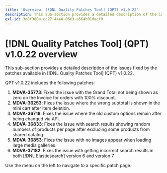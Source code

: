 ```yaml
---
title: 'Overview: [!DNL Quality Patches Tool] (QPT) v1.0.22'
description: This sub-section provides a detailed description of the issues fixed by the patches available in [!DNL Quality Patches Tool] (QPT) v1.0.22.
exl-id: 3d8f380a-cc27-4444-86e3-a564b01dacf0
---
```

# [!DNL Quality Patches Tool] (QPT) v1.0.22 overview

This sub-section provides a detailed description of the issues fixed by the patches available in [!DNL Quality Patches Tool] (QPT) v1.0.22.

QPT v1.0.22 includes the following patches:

1. **MDVA-35773**: Fixes the issue with the Grand Total not being shown as zero on the Invoice for orders with 100% discount.
1. **MDVA-36253**: Fixes the issue where the wrong subtotal is shown in the mini cart after item deletion.
1. **MDVA-36718**: Fixes the issue where the old custom options remain after being changed via API.
1. **MDVA-36833**: Fixes the issue with search results showing random numbers of products per page after excluding some products from shared catalog.
1. **MDVA-36853**: Fixes the issue with no images appear when loading large media galleries.
1. **MDVA-37182**: Fixes the issue with getting incorrect search results in both [!DNL Elasticsearch] version 6 and version 7.

Use the menu on the left to navigate to a specific patch page.
